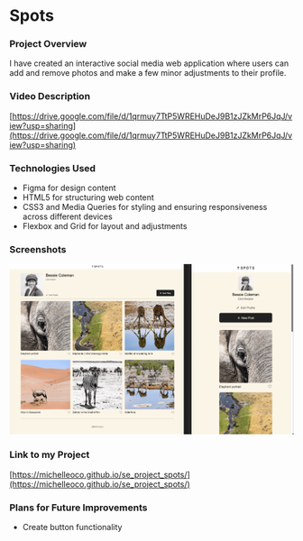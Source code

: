 # Spots

### Project Overview

I have created an interactive social media web application where users can add and remove photos and make a few minor adjustments to their profile.

### Video Description

[https://drive.google.com/file/d/1qrmuy7TtP5WREHuDeJ9B1zJZkMrP6JqJ/view?usp=sharing](https://drive.google.com/file/d/1qrmuy7TtP5WREHuDeJ9B1zJZkMrP6JqJ/view?usp=sharing)

### Technologies Used

- Figma for design content
- HTML5 for structuring web content
- CSS3 and Media Queries for styling and ensuring responsiveness across different devices
- Flexbox and Grid for layout and adjustments

### Screenshots

![Screenshots- 1440p and 320p](./images/demo/screenshots-1440-320.jpg)

### Link to my Project

[https://michelleoco.github.io/se_project_spots/](https://michelleoco.github.io/se_project_spots/)

### Plans for Future Improvements

- Create button functionality
